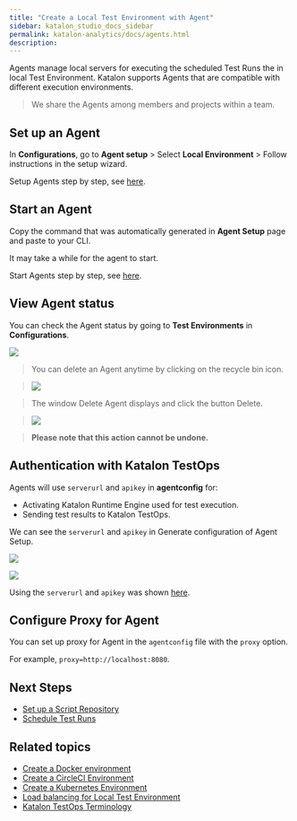```yaml
---
title: "Create a Local Test Environment with Agent" 
sidebar: katalon_studio_docs_sidebar
permalink: katalon-analytics/docs/agents.html 
description: 
---
```

Agents manage local servers for executing the scheduled Test Runs the in local Test Environment. Katalon supports Agents that are compatible with different execution environments.

> We share the Agents among members and projects within a team.

## Set up an Agent

In **Configurations**, go to **Agent setup** > Select **Local Environment** > Follow instructions in the setup wizard.

Setup Agents step by step, see [here](https://docs.katalon.com/katalon-analytics/docs/install_kt_agent.html).

## Start an Agent

Copy the command that was automatically generated in **Agent Setup** page and paste to your CLI.

It may take a while for the agent to start.

Start Agents step by step, see [here](https://docs.katalon.com/katalon-analytics/docs/install_kt_agent.html).

## View Agent status

You can check the Agent status by going to **Test Environments** in **Configurations**.

![](https://raw.githubusercontent.com/katalon-studio/docs-images/master/katalon-analytics/docs/agents/agent-local.png)

> You can delete an Agent anytime by clicking on the recycle bin icon.

> ![](https://github.com/katalon-studio/docs-images/raw/master/katalon-analytics/docs/agents/kt_delete_agent.png)

> The window Delete Agent displays and click the button Delete.

> ![](https://github.com/katalon-studio/docs-images/raw/master/katalon-analytics/docs/agents/kt_delete_agent_window.png)

> **Please note that this action cannot be undone.**

## Authentication with Katalon TestOps

Agents will use `serverurl` and `apikey` in **agentconfig** for:
* Activating Katalon Runtime Engine used for test execution.
* Sending test results to Katalon TestOps.

We can see the `serverurl` and `apikey` in Generate configuration of Agent Setup. 

 ![](https://github.com/katalon-studio/docs-images/raw/master/katalon-analytics/docs/agents/kt_agentconfig_server_url.png)

 ![](https://github.com/katalon-studio/docs-images/raw/master/katalon-analytics/docs/agents/kt_agentconfig_apikey.png)

Using the `serverurl` and `apikey` was shown [here](katalon-analytics/docs/install_kt_agent.html ).

## Configure Proxy for Agent

You can set up proxy for Agent in the `agentconfig` file with the `proxy` option.

For example, `proxy=http://localhost:8080`.

## Next Steps

- [Set up a Script Repository](/katalon-analytics/docs/code-repo)
- [Schedule Test Runs](/katalon-analytics/docs/kt-scheduler)

## Related topics

- [Create a Docker environment](https://docs.katalon.com/katalon-analytics/docs/docker.html)
- [Create a CircleCI Environment](https://docs.katalon.com/katalon-analytics/docs/circleci.html)
- [Create a Kubernetes Environment](https://docs.katalon.com/katalon-analytics/docs/aws-eks.html)
- [Load balancing for Local Test Environment](https://docs.katalon.com/katalon-analytics/docs/load-balancing-agents.html)
- [Katalon TestOps Terminology](/katalon-analytics/docs/testops-terminology.html)

